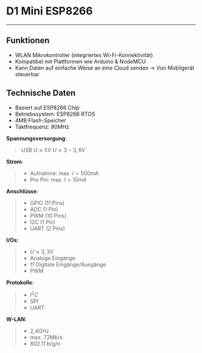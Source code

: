 # D1 Mini ESP8266
___
## Funktionen
- WLAN Mikrokontroller (integriertes Wi-Fi-Konnektivität)
- Kompatibel mit Plattformen wie Arduino & NodeMCU
- Kann Daten auf einfache Weise an eine Cloud senden
	-> Von Mobilgerät steuerbar

## Technische Daten
- Basiert auf ESP8266 Chip
- Betriebssystem: ESP8266 RTOS
- 4MB Flash-Speicher
- Taktfrequenz: 80MHz

**Spannungsversorgung**:
> USB $U≈5V$
> $U≈3-3,6V$

**Strom**:
> - Aufnahme: max. $I=500mA$
> - Pro Pin: max. $I=10mA$

**Anschlüsse**:
> - GPIO (11 Pins)
> - ADC (1 Pin)
> - PWM (10 Pins)
> - I2C (1 Pin)
> - UART (2 Pins)

**I/Os**:
> - $U≈3,3V$
> - Analoge Eingänge
> - 11 Digitale Eingänge/Ausgänge
> - PWM

**Protokolle**:
> - $I^2C$
> - SPI
> - UART

**W-LAN**:
> - 2,4GHz
> - max. 72Mb/s
> - 802.11 b/g/n


